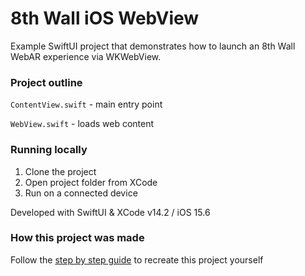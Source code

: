 # 8th Wall iOS WebView
Example SwiftUI project that demonstrates how to launch an 8th Wall WebAR experience via WKWebView.

### Project outline
`ContentView.swift` - main entry point

`WebView.swift` - loads web content

### Running locally
1. Clone the project
2. Open project folder from XCode
3. Run on a connected device

Developed with SwiftUI & XCode v14.2 / iOS 15.6

### How this project was made
Follow the [step by step guide](https://evanmcarlson.notion.site/evanmcarlson/8th-Wall-iOS-WebView-9ef5a94245754839b201875a1079fbe2) to recreate this project yourself
